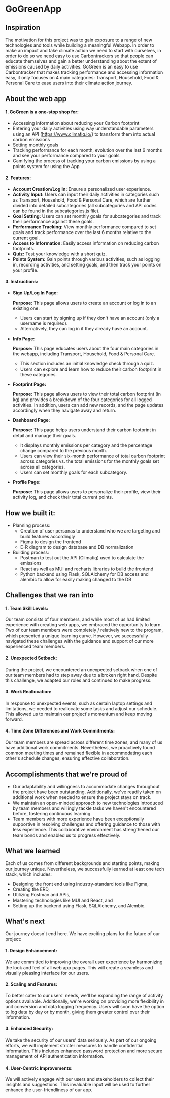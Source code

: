 # GoGreenApp

## Inspiration
The motivation for this project was to gain exposure to a range of new technologies and tools while building a meaningful Webapp. In order to make an impact and take climate action we need to start with ourselves, in order to do so we need easy to use Carbontrackers so that people can educate themselves and gain a better understanding about the extent of emissions caused by daily activities. GoGreen is an easy to use Carbontracker that makes tracking performance and accessing information easy, it only focuses on 4 main categories: Transport, Household, Food & Personal Care to ease users into their climate action journey. 

## About the web app
#### 1. GoGreen is a one-stop shop for:
  * Accessing information about reducing your Carbon footprint
  * Entering your daily activities using way understandable parameters using an API (https://www.climatiq.io/) to transform them into actual carbon emissions
  * Setting monthly goals
  * Tracking performance for each month, evolution over the last 6 months and see your performance compared to your goals
  * Gamifying the process of tracking your carbon emissions by using a points system for using the App

#### 2. Features: 
* **Account Creation/Log In:** Ensure a personalized user experience.
* **Activity Input:** Users can input their daily activities in categories such as Transport, Household, Food & Personal Care, which are further divided into detailed subcategories (all subcategories and API codes can be found in the subcategories.js file).
* **Goal Setting:** Users can set monthly goals for subcategories and track their performance against these goals.
* **Performance Tracking:** View monthly performance compared to set goals and track performance over the last 6 months relative to the current goal.
* **Access to Information:** Easily access information on reducing carbon footprints.
* **Quiz:** Test your knowledge with a short quiz.
* **Points System:** Gain points through various activities, such as logging in, recording activities, and setting goals, and then track your points on your profile.

#### 3. Instructions: 

* **Sign Up/Log In Page:**

  **Purpose:** This page allows users to create an account or log in to an existing one.
  * Users can start by signing up if they don't have an account (only a username is required).
  * Alternatively, they can log in if they already have an account.

* **Info Page:**

  **Purpose:** This page educates users about the four main categories in the webapp, including Transport, Household, Food & Personal Care.
  * This section includes an initial knowledge check through a quiz.
  * Users can explore and learn how to reduce their carbon footprint in these categories.

* **Footprint Page:**

  **Purpose:** 
  This page allows users to view their total carbon footprint (in kg) and provides a breakdown of the four categories for all logged activities. In addition, users can add new records, and the page updates accordingly when they navigate away and return.

* **Dashboard Page:**

  **Purpose:** This page helps users understand their carbon footprint in detail and manage their goals.
  * It displays monthly emissions per category and the percentage change compared to the previous month.
  * Users can view their six-month performance of total carbon footprint across categories vs. the total emissions for the monthly goals set across all categories.
  * Users can set monthly goals for each subcategory.

* **Profile Page:**

  **Purpose:** This page allows users to personalize their profile, view their activity log, and check their total current points.

  
## How we built it:
  - Planning process:
    * Creation of user personas to understand who we are targeting and build features accordingly
    * Figma to design the frontend
    * E-R diagram to design database and DB normalization
  - Building process:
    * Postman to test out the API (Climatiq) used to calculate the emissions
    * React as well as MUI and recharts libraries to build the frontend
    * Python backend using Flask, SQLAlchemy for DB access and alembic to allow for easily making changed to the DB

## Challenges that we ran into
#### 1. Team Skill Levels:
Our team consists of four members, and while most of us had limited experience with creating web apps, we embraced the opportunity to learn. Two of our team members were completely / relatively new to the program, which presented a unique learning curve. However, we successfully navigated these challenges with the guidance and support of our more experienced team members.
#### 2. Unexpected Setback: 
During the project, we encountered an unexpected setback when one of our team members had to step away due to a broken right hand. Despite this challenge, we adapted our roles and continued to make progress.
#### 3. Work Reallocation: 
In response to unexpected events, such as certain laptop settings and limitations, we needed to reallocate some tasks and adjust our schedule. This allowed us to maintain our project's momentum and keep moving forward.
#### 4. Time Zone Differences and Work Commitments:
Our team members are spread across different time zones, and many of us have additional work commitments. Nevertheless, we proactively found common meeting times and remained flexible in accommodating each other's schedule changes, ensuring effective collaboration.

## Accomplishments that we're proud of
* Our adaptability and willingness to accommodate changes throughout the project have been outstanding. Additionally, we've readily taken on additional work when needed to ensure the project stays on track.
* We maintain an open-minded approach to new technologies introduced by team members and willingly tackle tasks we haven't encountered before, fostering continuous learning.
* Team members with more experience have been exceptionally supportive in resolving challenges and offering guidance to those with less experience. This collaborative environment has strengthened our team bonds and enabled us to progress effectively.

## What we learned
Each of us comes from different backgrounds and starting points, making our journey unique. Nevertheless, we successfully learned at least one tech stack, which includes:
* Designing the front end using industry-standard tools like Figma,
* Creating the ERD,
* Utilizing Postman and APIs,
* Mastering technologies like MUI and React, and
* Setting up the backend using Flask, SQLAlchemy, and Alembic.

## What's next
Our journey doesn't end here. We have exciting plans for the future of our project:

#### 1. Design Enhancement: 
We are committed to improving the overall user experience by harmonizing the look and feel of all web app pages. This will create a seamless and visually pleasing interface for our users.

#### 2. Scaling and Features: 
To better cater to our users' needs, we'll be expanding the range of activity options available. Additionally, we're working on providing more flexibility in unit conversion and data logging frequency. Users will soon have the option to log data by day or by month, giving them greater control over their information.

#### 3. Enhanced Security: 
We take the security of our users' data seriously. As part of our ongoing efforts, we will implement stricter measures to handle confidential information. This includes enhanced password protection and more secure management of API authentication information.

#### 4. User-Centric Improvements: 
We will actively engage with our users and stakeholders to collect their insights and suggestions. This invaluable input will be used to further enhance the user-friendliness of our app.
